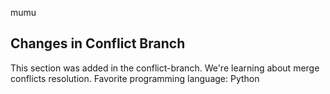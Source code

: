 mumu

## Changes in Conflict Branch
This section was added in the conflict-branch.
We're learning about merge conflicts resolution.
Favorite programming language: Python
